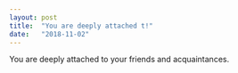 ```yaml
---
layout: post
title:  "You are deeply attached t!"
date:   "2018-11-02"
---
```

You are deeply attached to your friends and acquaintances.
